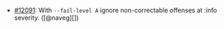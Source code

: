 * [#12091](https://github.com/rubocop/rubocop/pull/12091): With `--fail-level A` ignore non-correctable offenses at :info severity. ([@naveg][])
